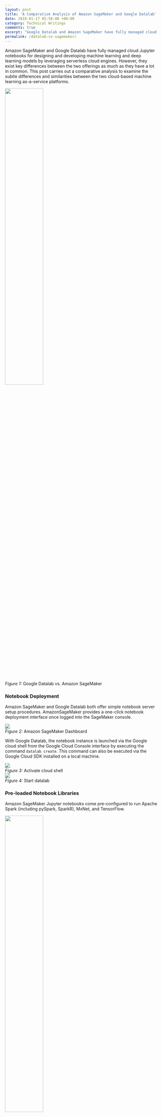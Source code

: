 ```yaml
---
layout: post
title: 'A Comparative Analysis of Amazon SageMaker and Google Datalab'
date: 2018-01-17 05:58:00 +00:00
category: Technical Writings
comments: true
excerpt: "Google Datalab and Amazon SageMaker have fully managed cloud Jupyter notebooks for designing and developing machine learning and deep learning models by leveraging serverless cloud engines. However, they exist key differences between the two offerings as much as they have a lot in common. This post carries out a comparative analysis to examine the subtle differences and similarities between the two cloud-based machine learning as-a-service platforms."
permalink: /datalab-vs-sagemaker/
---
```


Amazon SageMaker and Google Datalab have fully managed cloud Jupyter notebooks for designing and developing machine learning and deep learning models by leveraging serverless cloud engines. However, they exist key differences between the two offerings as much as they have a lot in common. This post carries out a comparative analysis to examine the subtle differences and similarities between the two cloud-based machine learning as-a-service platforms.

<div class="imgcap">
<img src="../assets/datalab-sagemaker/1-datalab-sagemaker.png" width="50%" height="50%">
<div class="thecap"><span style="font-style: italic">Figure 1: </span>Google Datalab vs. Amazon SageMaker</div>
</div>

### Notebook Deployment
Amazon SageMaker and Google Datalab both offer simple notebook server setup procedures. AmazonSageMaker provides a one-click notebook deployment interface once logged into the SageMaker console. 

<div class="imgcap">
<img src="../assets/datalab-sagemaker/3.deploy-sagemaker.png">
<div class="thecap"><span style="font-style: italic">Figure 2: </span>Amazon SageMaker Dashboard</div>
</div>

With Google Datalab, the notebook instance is launched via the Google cloud shell from the Google Cloud Console interface by executing the command `datalab create`. This command can also be executed via the Google Cloud SDK installed on a local machine.

<div class="imgcap">
<img src="../assets/gcp_ml/8.activate-coud-shell.png">
<div class="thecap"><span style="font-style: italic">Figure 3: </span>Activate cloud shell</div>
</div>

<div class="imgcap">
<img src="../assets/gcp_ml/9.start-datalab.png">
<div class="thecap"><span style="font-style: italic">Figure 4: </span>Start datalab</div>
</div>

### Pre-loaded Notebook Libraries
Amazon SageMaker Jupyter notebooks come pre-configured to run Apache Spark (including pySpark, SparkR), MxNet, and TensorFlow.

<div class="imgcap">
<img src="../assets/datalab-sagemaker/2.sagemaker_notebook_console.png" width="50%" height="50%">
<div class="thecap"><span style="font-style: italic">Figure 5: </span>Amazon Notebook Pre-loaded packages</div>
</div>

While Google Datalab also has a fully managed Jupyter notebook, it does not come pre-installed with MxNet and Apache Spark. However, TensorFlow (as you will expect) is pre-loaded on all Datalab managed notebooks kernels.

<div class="imgcap">
<img src="../assets/datalab-sagemaker/4.datalab_notebook_options.png" width="50%" height="50%">
<div class="thecap"><span style="font-style: italic">Figure 6: </span>Datalab kernels</div>
</div>

In any case, packages like MxNet, can very easily be installed on Datalab notebooks by running console commands via the Datalab `bash` shell. For example, to install MxNetm on Google Cloud Datalab run the following commands.

```bash
%bash
apt-get update
apt-get install -y wget python gcc
wget https://bootstrap.pypa.io/get-pip.py &&$ pip install mxnet==0.11.0 python get-pip.py

pip install mxnet==0.11.0
```

This functionality makes Google Datalab quite flexible because other packages like Keras can be installed to the Datalab compute instance.

This feature is also present in Amazon SageMaker. New packages can be installed into the notebook server under the `conda` environment. For example, one can install Keras into SageMaker notebooks by running the code:

```bash
!conda install -c conda-forge keras --yes
```

The flag `--yes` forces conda to accept all requirements during installation.

### Managed Compute Infrastructure
Amazon SageMaker runs on a fully managed elastic compute server. This abstracts the data scientist/ developer from DevOps concerns. The compute infrastructure auto-scales with respect to the volume of the processed job. Amazon SageMaker fully takes care of health checks, and outline infrastructure maintenance tasks via the built-in "Amazon CloudWatch monitoring and logging" service.

Google Datalab also offers a fully managed compute infrastructure. However, the Datalab server instance is not elastic. If you need more compute capabilities, you have to apply to increase your quota limit. But this is a very simple and straightforward process. Monitoring, logging and server maintenance is managed by the Google Cloud Platform via Google Stackdrier.

### Optimized Machine Learning Algorithms
Amazon SageMaker provides pre-optimized machine learning algorithms. These algorithms are particularly enhanced to run on Amazon's compute servers and are acclaimed to outperform similar algorithms from other packages by an order of magnitude. To use these algorithms, you simply connect them to your data source. The goal of these pre-optimized algorithms is to provide easy access for developers who are not particularly skilled in machine learning to take advantage of AI in their software products. The SageMaker custom algorithms span across a variety of supervised (XGBoost, linear/logistic regression), unsupervised (k-means clustering, principal component analysis (PCA)) and deep learning (DeepAR, Seqence2Sequence) algorithms.

Google Datalab does not have such pre-customized machine learning algorithms. However, machine learning models that are built using TensorFlow are optimized to run on distributed tensor processing units via the Google Cloud ML service. This is also a very powerful feature when working with petabyte scale data.

### Distributed Training
Amazon SageMaker trains your models on a set of distributed compute engines under the hood. These machines are relinquished as soon as training is completed.

Google Datalab trains your models on the Datalab cluster. Although a very powerful multi-core Datalab cluster can be provisioned, it is not distributed across multiple machines. In order to take advantage of distributed training using Cloud ML, the code will have to be packaged as a Python module. As at this time of writing, this feature is limited to TensorFlow code.

### Automated Hyper-parameter Tuning
Amazon SageMaker has an option to perform automated hyper-parameter tuning on your learning model during training. This feature is in preview mode as at this time of writing. But it looks very interesting as it promises to abstract the data scientist or developer from grid search concerns in finding the best set of hyper-parameters for an algorithm training the model.

Google Cloud Datalab (standalone) does not have this sort of functionality. However, Google CloudML has a feature called HyperTune which automatically optimizes your learning model for an improved accuracy or minimized error loss. Training with CloudML is a very powerful feature for training petabyte scale learning models on the Google Cloud Platform. The only downside is that this functionality is limited to models trained with Google TensorFlow.

### Model Deployment
Trained models can be deployed for production directly from Amazon SageMaker to an elastic compute infrastructure with high availability. SageMaker spins up the EC2 instance, deploys the model as well as implements a secure HTTPs endpoint for the application. By integrating this seamless deployment feature to SageMaker, revised/ new machine learning models can quickly be pushed into production without DevOps overhead.

Google Datalab does not directly handle code deployment into production servers. However, the model built on Datalab is packaged into a Python module and deployed on Google CloudML. The models are exposed to your application using Google Cloud Endpoints.

### Pricing
With Amazon SageMaker, billing is based on utilization. By and large, this is same for Google Datalab. However, there are certain perks to their pricing structure that are mostly dependent on customer use-case and demand peculiarities. In general, both Amazon SageMaker and Google Datalab, usually in tandem with other storage and processing infrastructure/ services of their respective cloud hosts (i.e., <a href="https://aws.amazon.com/" target="_blank" rel="noopener">Amazon Web Services</a> and <a href="https://cloud.google.com/" target="_blank" rel="noopener">Google Cloud Platform</a>) offers fair and affordable prices and a convincing reason to consider migrating to the cloud today.

### Conclusion
Amazon SageMaker is primed as a complete and holistic end-to-end machine learning service that integrates building, training and deploying machine learning models into a seamless pipeline. Google Cloud Datalab, on the other hand, is more of a standalone serverless platform for building and training machine learning models. However, Google Cloud Datalab when used together with other ancillary services on the Google Cloud Platform such as Google Cloud ML, it becomes a much more powerful end-to-end machine learning service.
